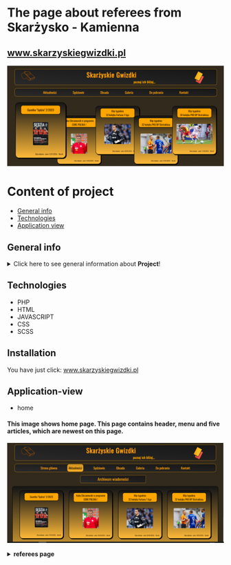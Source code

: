 # The page about referees from Skarżysko - Kamienna <br> 
## www.skarzyskiegwizdki.pl 
![a screenshot presenting the front page of the project website](./images/README/home.png)

# Content of project
* [General info](#general-info)
* [Technologies](#technologies)
* [Application view](#application-view)


## General info
<details>
<summary>Click here to see general information about <b>Project</b>!</summary>
This page is about the referees from Skarżysko - Kamienna.
</details>


## Technologies
<ul>
<li>PHP</li>
<li>HTML</li>
<li>JAVASCRIPT</li>
<li>CSS</li>
<li>SCSS</li>
</ul>

## Installation
You have just click: www.skarzyskiegwizdki.pl

## Application-view
* home
#### This image shows home page. This page contains header, menu and five articles, which are newest on this page.  
![a screenshot presenting the front page of the project website](./images/README/news.png)


<details>
<summary> <b>referees page </b> </summary>
This images shows all active refeeres in our referee section. 
<img src="./images/README/refs.png">
If you click on photo, you will be able to see more information about every of us.
<img src="./images/README/refs-pop.png">
</details>
